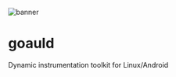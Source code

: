 ![banner](https://github.com/androguard/goauld/blob/344d57215176e8f072262b0c208044a00b765cd1/assets/web/goauld.jpeg)

# goauld
Dynamic instrumentation toolkit for Linux/Android
